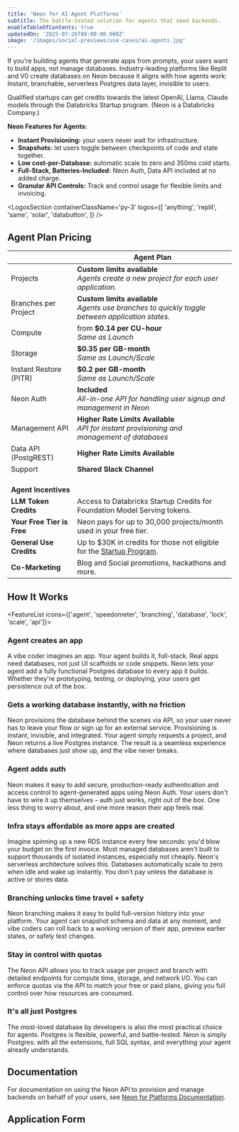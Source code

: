 ```yaml
---
title: 'Neon for AI Agent Platforms'
subtitle: The battle-tested solution for agents that need backends.
enableTableOfContents: true
updatedOn: '2025-07-26T09:00:00.000Z'
image: '/images/social-previews/use-cases/ai-agents.jpg'
---
```


If you're building agents that generate apps from prompts, your users want to build apps, not manage databases. Industry-leading platforms like Replit and V0 create databases on Neon because it aligns with how agents work: Instant, branchable, serverless Postgres data layer, invisible to users.

<Admonition type="tip" title="LLM Credits">Qualified startups can get credits towards the latest OpenAI, Llama, Claude models through the Databricks Startup program. (Neon is a Databricks Company.)</Admonition>

**Neon Features for Agents:**

- **Instant Provisioning:** your users never wait for infrastructure.
- **Snapshots:** let users toggle between checkpoints of code and state together.
- **Low cost-per-Database:** automatic scale to zero and 350ms cold starts.
- **Full-Stack, Batteries-Included:** Neon Auth, Data API included at no added charge.
- **Granular API Controls:** Track and control usage for flexible limits and invoicing.

<LogosSection containerClassName='py-3' logos={[
'anything',
'replit',
'same',
'solar',
'databutton',
]} />

<ProgramForm type="agent" />

<QuoteBlock quote="The speed of provisioning and serverless scale-to-zero of Neon is critical for us. We can serve users iterating on quick ideas efficiently while also supporting them as they scale, without making them think about database setup." author="dhruv-amin" role="Co-founder at Anything" />

## Agent Plan Pricing

|                            | Agent Plan                                                                                            |
| -------------------------- | ----------------------------------------------------------------------------------------------------- |
| Projects                   | **Custom limits available** <br/> _Agents create a new project for each user application._            |
| Branches per Project       | **Custom limits available** <br/> _Agents use branches to quickly toggle between application states._ |
| Compute                    | from **$0.14 per CU-hour** <br/> _Same as Launch_                                                     |
| Storage                    | **$0.35 per GB-month** <br/> _Same as Launch/Scale_                                                   |
| Instant Restore (PITR)     | **$0.2 per GB-month** <br/> _Same as Launch/Scale_                                                    |
| Neon Auth                  | **Included** <br/> _All-in-one API for handling user signup and management in Neon_                   |
| Management API             | **Higher Rate Limits Available** <br/> _API for instant provisioning and management of databases_     |
| Data API (PostgREST)       | **Higher Rate Limits Available**                                                                      |
| Support                    | **Shared Slack Channel**                                                                              |
| <br/>**Agent Incentives**  |                                                                                                       |
| **LLM Token Credits**      | Access to Databricks Startup Credits for Foundation Model Serving tokens.                             |
| **Your Free Tier is Free** | Neon pays for up to 30,000 projects/month used in your free tier.                                     |
| **General Use Credits**    | Up to $30K in credits for those not eligible for the [Startup Program](/startups).                    |
| **Co-Marketing**           | Blog and Social promotions, hackathons and more.                                                      |

<QuoteBlock quote="Integrating Neon was a no-brainer. It gives every Databutton app a production-grade Postgres database in seconds, with zero overhead. Our AI agent can now create, manage, and debug the entire stack, not just code." author="martin-skow-røed" role="CTO and co-founder of Databutton" />

## How It Works

<FeatureList icons={['agent', 'speedometer', 'branching', 'database', 'lock', 'scale', 'api']}>

### Agent creates an app

A vibe coder imagines an app. Your agent builds it, full-stack. Real apps need databases, not just UI scaffolds or code snippets. Neon lets your agent add a fully functional Postgres database to every app it builds. Whether they're prototyping, testing, or deploying, your users get persistence out of the box.

### Gets a working database instantly, with no friction

Neon provisions the database behind the scenes via API, so your user never has to leave your flow or sign up for an external service. Provisioning is instant, invisible, and integrated. Your agent simply requests a project, and Neon returns a live Postgres instance. The result is a seamless experience where databases just show up, and the vibe never breaks.

### Agent adds auth

Neon makes it easy to add secure, production-ready authentication and access control to agent-generated apps using Neon Auth. Your users don't have to wire it up themselves – auth just works, right out of the box. One less thing to worry about, and one more reason their app feels real.

### Infra stays affordable as more apps are created

Imagine spinning up a new RDS instance every few seconds: you'd blow your budget on the first invoice. Most managed databases aren't built to support thousands of isolated instances, especially not cheaply. Neon's serverless architecture solves this. Databases automatically scale to zero when idle and wake up instantly. You don't pay unless the database is active or stores data.

### Branching unlocks time travel + safety

Neon branching makes it easy to build full-version history into your platform. Your agent can snapshot schema and data at any moment, and vibe coders can roll back to a working version of their app, preview earlier states, or safely test changes.

### Stay in control with quotas

The Neon API allows you to track usage per project and branch with detailed endpoints for compute time, storage, and network I/O. You can enforce quotas via the API to match your free or paid plans, giving you full control over how resources are consumed.

### It's all just Postgres

The most-loved database by developers is also the most practical choice for agents. Postgres is flexible, powerful, and battle-tested. Neon is simply Postgres: with all the extensions, full SQL syntax, and everything your agent already understands.

</FeatureList>

## Documentation

For documentation on using the Neon API to provision and manage backends on behalf of your users, see [Neon for Platforms Documentation](https://neon.com/docs/guides/platform-integration-intro).

<QuoteBlock quote="The combination of flexible resource limits and nearly instant database provisioning made Neon a no-brainer." author="lincoln-bergeson" role="Infrastructure Engineer at Replit" />

## Application Form

<ProgramForm type="agent" />
